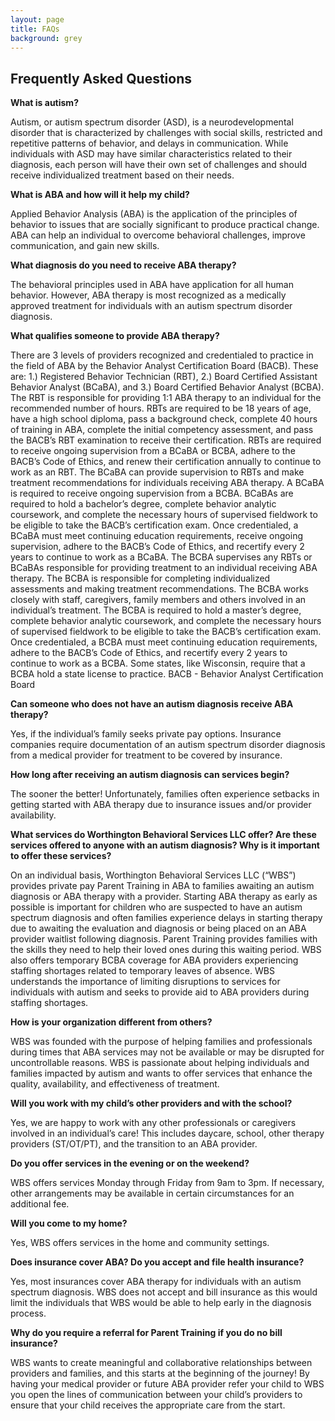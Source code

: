 ```yaml
---
layout: page
title: FAQs
background: grey
---
```


<div class="col-lg-12 text-center">
	<h2 class="section-heading text-uppercase">Frequently Asked Questions</h2>
</div>

**What is autism?**

Autism, or autism spectrum disorder (ASD), is a neurodevelopmental disorder that is characterized by challenges with social skills, restricted and repetitive patterns of behavior, and delays in communication. While individuals with ASD may have similar characteristics related to their diagnosis, each person will have their own set of challenges and should receive individualized treatment based on their needs. 

**What is ABA and how will it help my child?**

Applied Behavior Analysis (ABA) is the application of the principles of behavior to issues that are socially significant to produce practical change. ABA can help an individual to overcome behavioral challenges, improve communication, and gain new skills. 

**What diagnosis do you need to receive ABA therapy?**

The behavioral principles used in ABA have application for all human behavior. However, ABA therapy is most recognized as a medically approved treatment for individuals with an autism spectrum disorder diagnosis.

**What qualifies someone to provide ABA therapy?**

There are 3 levels of providers recognized and credentialed to practice in the field of ABA by the Behavior Analyst Certification Board (BACB). These are:
1.)	Registered Behavior Technician (RBT), 
2.)	Board Certified Assistant Behavior Analyst (BCaBA), and
3.)	Board Certified Behavior Analyst (BCBA). 
The RBT is responsible for providing 1:1 ABA therapy to an individual for the recommended number of hours. RBTs are required to be 18 years of age, have a high school diploma, pass a background check, complete 40 hours of training in ABA, complete the initial competency assessment, and pass the BACB’s RBT examination to receive their certification. RBTs are required to receive ongoing supervision from a BCaBA or BCBA, adhere to the BACB’s Code of Ethics, and renew their certification annually to continue to work as an RBT. 
The BCaBA can provide supervision to RBTs and make treatment recommendations for individuals receiving ABA therapy. A BCaBA is required to receive ongoing supervision from a BCBA. BCaBAs are required to hold a bachelor’s degree, complete behavior analytic coursework, and complete the necessary hours of supervised fieldwork to be eligible to take the BACB’s certification exam. Once credentialed, a BCaBA must meet continuing education requirements, receive ongoing supervision, adhere to the BACB’s Code of Ethics, and recertify every 2 years to continue to work as a BCaBA. 
The BCBA supervises any RBTs or BCaBAs responsible for providing treatment to an individual receiving ABA therapy. The BCBA is responsible for completing individualized assessments and making treatment recommendations. The BCBA works closely with staff, caregivers, family members and others involved in an individual’s treatment. The BCBA is required to hold a master’s degree, complete behavior analytic coursework, and complete the necessary hours of supervised fieldwork to be eligible to take the BACB’s certification exam. Once credentialed, a BCBA must meet continuing education requirements, adhere to the BACB’s Code of Ethics, and recertify every 2 years to continue to work as a BCBA. Some states, like Wisconsin, require that a BCBA hold a state license to practice. 
BACB - Behavior Analyst Certification Board

**Can someone who does not have an autism diagnosis receive ABA therapy?**

Yes, if the individual’s family seeks private pay options. Insurance companies require documentation of an autism spectrum disorder diagnosis from a medical provider for treatment to be covered by insurance. 

**How long after receiving an autism diagnosis can services begin?**

The sooner the better! Unfortunately, families often experience setbacks in getting started with ABA therapy due to insurance issues and/or provider availability. 

**What services do Worthington Behavioral Services LLC offer? Are these services offered to anyone with an autism diagnosis? Why is it important to offer these services?**

On an individual basis, Worthington Behavioral Services LLC (“WBS”) provides private pay Parent Training in ABA to families awaiting an autism diagnosis or ABA therapy with a provider. Starting ABA therapy as early as possible is important for children who are suspected to have an autism spectrum diagnosis and often families experience delays in starting therapy due to awaiting the evaluation and diagnosis or being placed on an ABA provider waitlist following diagnosis. Parent Training provides families with the skills they need to help their loved ones during this waiting period. 
WBS also offers temporary BCBA coverage for ABA providers experiencing staffing shortages related to temporary leaves of absence. WBS understands the importance of limiting disruptions to services for individuals with autism and seeks to provide aid to ABA providers during staffing shortages. 

**How is your organization different from others?**

WBS was founded with the purpose of helping families and professionals during times that ABA services may not be available or may be disrupted for uncontrollable reasons. WBS is passionate about helping individuals and families impacted by autism and wants to offer services that enhance the quality, availability, and effectiveness of treatment. 

**Will you work with my child’s other providers and with the school?**

Yes, we are happy to work with any other professionals or caregivers involved in an individual’s care! This includes daycare, school, other therapy providers (ST/OT/PT), and the transition to an ABA provider. 

**Do you offer services in the evening or on the weekend?**

WBS offers services Monday through Friday from 9am to 3pm. If necessary, other arrangements may be available in certain circumstances for an additional fee. 

**Will you come to my home?**

Yes, WBS offers services in the home and community settings. 

**Does insurance cover ABA? Do you accept and file health insurance?**

Yes, most insurances cover ABA therapy for individuals with an autism spectrum diagnosis. WBS does not accept and bill insurance as this would limit the individuals that WBS would be able to help early in the diagnosis process. 

**Why do you require a referral for Parent Training if you do no bill insurance?**

WBS wants to create meaningful and collaborative relationships between providers and families, and this starts at the beginning of the journey! By having your medical provider or future ABA provider refer your child to WBS you open the lines of communication between your child’s providers to ensure that your child receives the appropriate care from the start. 
